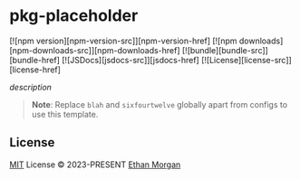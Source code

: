 # pkg-placeholder

[![npm version][npm-version-src]][npm-version-href]
[![npm downloads][npm-downloads-src]][npm-downloads-href]
[![bundle][bundle-src]][bundle-href]
[![JSDocs][jsdocs-src]][jsdocs-href]
[![License][license-src]][license-href]

_description_

> **Note**:
> Replace `blah` and `sixfourtwelve` globally apart from configs to use this template.

## License

[MIT](./LICENSE) License © 2023-PRESENT [Ethan Morgan](https://github.com/antfu)
